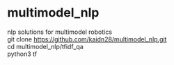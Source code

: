 # multimodel_nlp
nlp solutions for multimodel robotics  
git clone https://github.com/kaidn28/multimodel_nlp.git  
cd multimodel_nlp/tfidf_qa  
python3 tf
